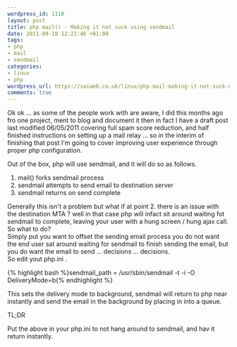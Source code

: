 ```yaml
--- 
wordpress_id: 1118
layout: post
title: php mail() - Making it not suck using sendmail
date: 2011-09-18 12:22:46 +01:00
tags: 
- php
- mail
- sendmail
categories: 
- linux
- php
wordpress_url: https://saiweb.co.uk/linux/php-mail-making-it-not-suck-using-sendmail
comments: true
---
```

Ok ok ... as some of the people work with are aware, I did this months ago fro one project, ment to blog and document it then in fact I have a draft post last modified 06/05/2011 covering full spam score reduction, and half finished instructions on setting up a mail relay ... so in the interim of finishing that post I'm going to cover improving user experience through proper php configuration.

Out of the box, php will use sendmail, and it will do so as follows.
<ol>
	<li>mail() forks sendmail process</li>
	<li>sendmail attempts to send email to destination server</li>
	<li>sendmail returns on send complete</li>
</ol>
<div>Generally this isn't a problem but what if at point 2. there is an issue with the destination MTA ? well in that case php will infact sit around waiting fot sendmail to complete, leaving your user with a hung screen / hung ajax call.</div>
<div>So what to do?</div>
<div>Simply put you want to offset the sending email process you do not want the end user sat around waiting for sendmail to finish sending the email, but you do want the email to send ... decisions ... decisions.</div>
<div>So edit yout php.ini .</div>


{% highlight bash %}sendmail_path = /usr/sbin/sendmail -t -i -O DeliveryMode=b{% endhighlight %}


This sets the delivery mode to background, sendmail will return to php near instantly and send the email in the background by placing in into a queue.


TL;DR

Put the above in your php.ini to not hang around to sendmail, and hav it return instantly.
